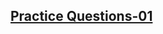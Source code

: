 ## [Practice Questions-01](https://dart-tutorial.com/introduction-and-basics/questions-for-practice-1/)
